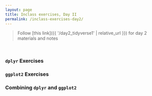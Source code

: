 ```yaml
---
layout: page
title: Inclass exercises, Day II
permalink: /inclass-exercises-day2/
---
```

> Follow [this link]({{ '/day2_tidyverse1' | relative_url }}) for day 2 materials and notes

<br>

### `dplyr` Exercises

### `ggplot2` Exercises

### Combining `dplyr` and `ggplot2`